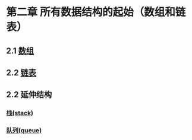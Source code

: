 # 第二章 所有数据结构的起始（数组和链表）

## 2.1 [数组](docs/Array.md)

## 2.2 [链表](docs/LinkTable.md)

## 2.2 延伸结构

### [栈(stack)](docs/Stack.md)

### [队列(queue)](docs/Queue.md)
